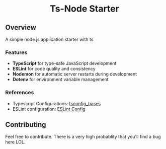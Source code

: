 <h1 align="center">Ts-Node Starter</h1>

## **Overview**
A simple node js application starter with ts

### **Features**
- **TypeScript** for type-safe JavaScript development
- **ESLint** for code quality and consistency
- **Nodemon** for automatic server restarts during development
- **Dotenv** for environment variable management

### **References**

- Typescript Configurations: [tsconfig_bases](https://github.com/tsconfig/bases/) 
- ESLint configuration: [ESLint Config](https://eslint.org/docs/latest/use/configure/configuration-files#configuration-file) 

## **Contributing**

Feel free to contribute. There is a very high probablity that you'll find a bug here LOL.
